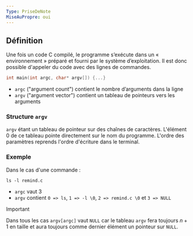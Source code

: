 ```yaml
---
Type: PriseDeNote
MiseAuPropre: oui
---
```


## Définition
Une fois un code C compilé, le programme s’exécute dans un « environnement » préparé et fourni par le système d’exploitation. Il est donc possible d'appeler du code avec des lignes de commandes.

```C
int main(int argc, char* argv[]) {...}
```

- `argc` ("argument count") contient le nombre d’arguments dans la ligne
- `argv` ("argument vector") contient un tableau de pointeurs vers les arguments

### Structure `argv`
`argv` étant un tableau de pointeur sur des chaînes de caractères. L'élément 0 de ce tableau pointe directement sur le nom du programme. L'ordre des paramètres reprends l'ordre d'écriture dans le terminal.

### Exemple
Dans le cas d'une commande : 

```
ls -l remind.c
```

- `argc` vaut 3
- `argv` contient `0 => ls`, `1 => -l \0`, `2 => remind.c \0` et `3 => NULL`

>[!important]
>Dans tous les cas `argv[argc]` vaut `NULL` car le tableau `argv` fera toujours $n+1$ en taille et aura toujours comme dernier élément un pointeur sur `NULL`.

